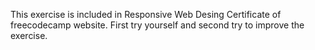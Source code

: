 This exercise is included in Responsive Web Desing Certificate of freecodecamp website.
First try yourself and second try to improve the exercise.